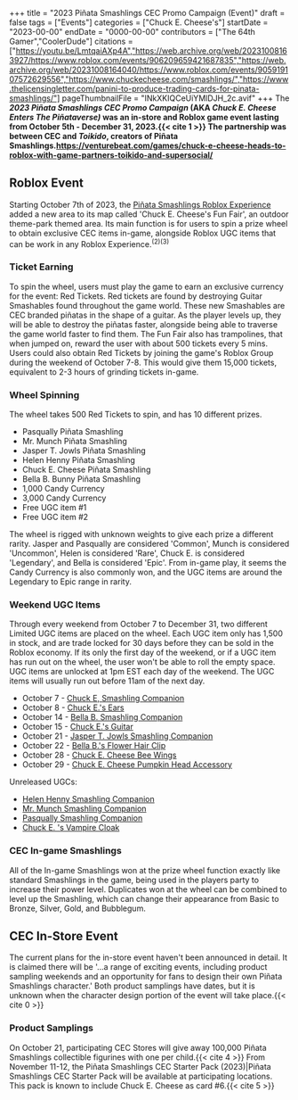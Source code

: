 +++
title = "2023 Piñata Smashlings CEC Promo Campaign (Event)"
draft = false
tags = ["Events"]
categories = ["Chuck E. Cheese's"]
startDate = "2023-00-00"
endDate = "0000-00-00"
contributors = ["The 64th Gamer","CoolerDude"]
citations = ["https://youtu.be/LmtqaiAXp4A","https://web.archive.org/web/20231008163927/https://www.roblox.com/events/906209659421687835","https://web.archive.org/web/20231008164040/https://www.roblox.com/events/905919107572629556","https://www.chuckecheese.com/smashlings/","https://www.thelicensingletter.com/panini-to-produce-trading-cards-for-pinata-smashlings/"]
pageThumbnailFile = "INkXKIQCeUiYMlDJH_2c.avif"
+++
The ***2023 Piñata Smashlings CEC Promo Campaign* (AKA ***Chuck E. Cheese Enters The Piñataverse)* was an in-store and Roblox game event lasting from October 5th - December 31, 2023.{{< cite 1 >}}
The partnership was between CEC and ***Toikido*, creators of Piñata Smashlings.https://venturebeat.com/games/chuck-e-cheese-heads-to-roblox-with-game-partners-toikido-and-supersocial/******

## Roblox Event

Starting October 7th of 2023, the [Piñata Smashlings Roblox Experience](https://www.roblox.com/games/13743608986/FREE-UGC-Pi-ata-Smashlings) added a new area to its map called 'Chuck E. Cheese's Fun Fair', an outdoor theme-park themed area. Its main function is for users to spin a prize wheel to obtain exclusive CEC items in-game, alongside Roblox UGC items that can be work in any Roblox Experience.<sup>(2)(3)</sup>

### Ticket Earning

To spin the wheel, users must play the game to earn an exclusive currency for the event: Red Tickets. Red tickets are found by destroying Guitar Smashables found throughout the game world. These new Smashables are CEC branded piñatas in the shape of a guitar. As the player levels up, they will be able to destroy the piñatas faster, alongside being able to traverse the game world faster to find them. The Fun Fair also has trampolines, that when jumped on, reward the user with about 500 tickets every 5 mins. Users could also obtain Red Tickets by joining the game's Roblox Group during the weekend of October 7-8. This would give them 15,000 tickets, equivalent to 2-3 hours of grinding tickets in-game.

### Wheel Spinning

The wheel takes 500 Red Tickets to spin, and has 10 different prizes.

- Pasqually Piñata Smashling
- Mr. Munch Piñata Smashling
- Jasper T. Jowls Piñata Smashling
- Helen Henny Piñata Smashling
- Chuck E. Cheese Piñata Smashling
- Bella B. Bunny Piñata Smashling
- 1,000 Candy Currency
- 3,000 Candy Currency
- Free UGC item #1
- Free UGC item #2

The wheel is rigged with unknown weights to give each prize a different rarity. Jasper and Pasqually are considered 'Common', Munch is considered 'Uncommon', Helen is considered 'Rare', Chuck E. is considered 'Legendary', and Bella is considered 'Epic'. From in-game play, it seems the Candy Currency is also commonly won, and the UGC items are around the Legendary to Epic range in rarity.

### Weekend UGC Items

Through every weekend from October 7 to December 31, two different Limited UGC items are placed on the wheel. Each UGC item only has 1,500 in stock, and are trade locked for 30 days before they can be sold in the Roblox economy. If its only the first day of the weekend, or if a UGC item has run out on the wheel, the user won't be able to roll the empty space.
UGC items are unlocked at 1pm EST each day of the weekend. The UGC items will usually run out before 11am of the next day.

- October 7 - [Chuck E, Smashling Companion](https://www.roblox.com/catalog/14974761237/Chuck-E-Smashling-Companion)
- October 8 - [Chuck E.'s Ears](https://www.roblox.com/catalog/14974766829/Chuck-E-s-Ears)
- October 14 - [Bella B. Smashling Companion](https://www.roblox.com/catalog/15037111676/Bella-B-Smashling-Companion)
- October 15 - [Chuck E.'s Guitar](https://www.roblox.com/catalog/15037009628/Chuck-E-s-Guitar)
- October 21 - [Jasper T. Jowls Smashling Companion](https://www.roblox.com/catalog/15037027741/Jasper-T-Jowls-Smashling-Companion)
- October 22 - [Bella B.'s Flower Hair Clip](https://www.roblox.com/catalog/15037035005/Bella-B-s-Flower-Hair-Clip)
- October 28 - [Chuck E. Cheese Bee Wings](https://www.roblox.com/catalog/15185733262/Chuck-E-Cheese-Bee-Wings)
- October 29 - [Chuck E. Cheese Pumpkin Head Accessory](https://www.roblox.com/catalog/15185965081/Chuck-E-Cheese-Pumpkin-Head-Accessory)

Unreleased UGCs:

- [Helen Henny Smashling Companion](https://www.roblox.com/catalog/15037017163/Helen-Henny-Smashling-Companion)
- [Mr. Munch Smashling Companion](https://www.roblox.com/catalog/15037094234/Mr-Munch-Smashling-Companion)
- [Pasqually Smashling Companion](https://www.roblox.com/catalog/15037041663/Pasqually-Smashling-Companion)
- [Chuck E. 's Vampire Cloak](https://www.roblox.com/catalog/15037718015/Chuck-E-s-Vampire-Cloak)

### CEC In-game Smashlings

All of the In-game Smashlings won at the prize wheel function exactly like standard Smashlings in the game, being used in the players party to increase their power level. Duplicates won at the wheel can be combined to level up the Smashling, which can change their appearance from Basic to Bronze, Silver, Gold, and Bubblegum.

## CEC In-Store Event

The current plans for the in-store event haven't been announced in detail. It is claimed there will be '...a range of exciting events, including product sampling weekends and an opportunity for fans to design their own Piñata Smashlings character.' Both product samplings have dates, but it is unknown when the character design portion of the event will take place.{{< cite 0 >}}

### Product Samplings

On October 21, participating CEC Stores will give away 100,000 Piñata Smashlings collectible figurines with one per child.{{< cite 4 >}}
From November 11-12, the Piñata Smashlings CEC Starter Pack (2023)|Piñata Smashlings CEC Starter Pack will be available at participating locations. This pack is known to include Chuck E. Cheese as card #6.{{< cite 5 >}}
